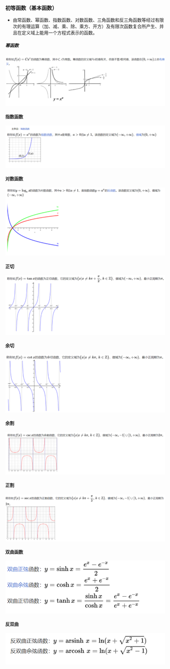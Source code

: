 ### 初等函数（基本函数）
- 由常函数、幂函数、指数函数、对数函数、三角函数和反三角函数等经过有限次的有理运算（加、减、乘、除、乘方、开方）及有限次函数复合所产生、并且在定义域上能用一个方程式表示的函数。

##### 幂函数  
![](./images/1.png)  

#### 指数函数
![](./images/2.png)  

#### 对数函数  
![](./images/3.png)  

#### 正切
![](./images/4.png)  

#### 余切  
![](./images/5.png)  

#### 余割
![](./images/6.png)  

#### 正割
![](./images/7.png)  

#### 双曲函数
![](./images/8.png)  

#### 反双曲
![](./images/9.png)
